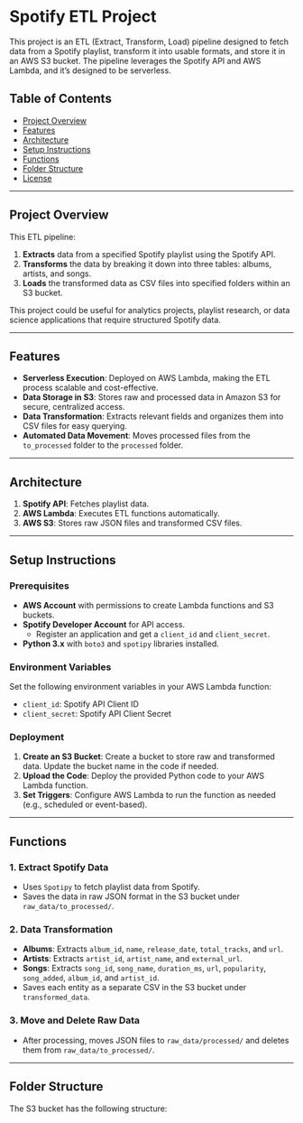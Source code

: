 # Spotify ETL Project

This project is an ETL (Extract, Transform, Load) pipeline designed to fetch data from a Spotify playlist, transform it into usable formats, and store it in an AWS S3 bucket. The pipeline leverages the Spotify API and AWS Lambda, and it’s designed to be serverless.

## Table of Contents
- [Project Overview](#project-overview)
- [Features](#features)
- [Architecture](#architecture)
- [Setup Instructions](#setup-instructions)
- [Functions](#functions)
- [Folder Structure](#folder-structure)
- [License](#license)

---

## Project Overview

This ETL pipeline:
1. **Extracts** data from a specified Spotify playlist using the Spotify API.
2. **Transforms** the data by breaking it down into three tables: albums, artists, and songs.
3. **Loads** the transformed data as CSV files into specified folders within an S3 bucket. 

This project could be useful for analytics projects, playlist research, or data science applications that require structured Spotify data.

---

## Features

- **Serverless Execution**: Deployed on AWS Lambda, making the ETL process scalable and cost-effective.
- **Data Storage in S3**: Stores raw and processed data in Amazon S3 for secure, centralized access.
- **Data Transformation**: Extracts relevant fields and organizes them into CSV files for easy querying.
- **Automated Data Movement**: Moves processed files from the `to_processed` folder to the `processed` folder.

---

## Architecture

1. **Spotify API**: Fetches playlist data.
2. **AWS Lambda**: Executes ETL functions automatically.
3. **AWS S3**: Stores raw JSON files and transformed CSV files.

---

## Setup Instructions

### Prerequisites
- **AWS Account** with permissions to create Lambda functions and S3 buckets.
- **Spotify Developer Account** for API access.
  - Register an application and get a `client_id` and `client_secret`.
- **Python 3.x** with `boto3` and `spotipy` libraries installed.

### Environment Variables

Set the following environment variables in your AWS Lambda function:
- `client_id`: Spotify API Client ID
- `client_secret`: Spotify API Client Secret

### Deployment

1. **Create an S3 Bucket**: Create a bucket to store raw and transformed data. Update the bucket name in the code if needed.
2. **Upload the Code**: Deploy the provided Python code to your AWS Lambda function.
3. **Set Triggers**: Configure AWS Lambda to run the function as needed (e.g., scheduled or event-based).

---

## Functions

### 1. Extract Spotify Data
- Uses `Spotipy` to fetch playlist data from Spotify.
- Saves the data in raw JSON format in the S3 bucket under `raw_data/to_processed/`.

### 2. Data Transformation
- **Albums**: Extracts `album_id`, `name`, `release_date`, `total_tracks`, and `url`.
- **Artists**: Extracts `artist_id`, `artist_name`, and `external_url`.
- **Songs**: Extracts `song_id`, `song_name`, `duration_ms`, `url`, `popularity`, `song_added`, `album_id`, and `artist_id`.
- Saves each entity as a separate CSV in the S3 bucket under `transformed_data`.

### 3. Move and Delete Raw Data
- After processing, moves JSON files to `raw_data/processed/` and deletes them from `raw_data/to_processed/`.

---

## Folder Structure

The S3 bucket has the following structure:

